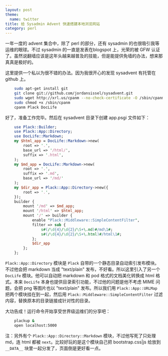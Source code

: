 ```yaml
---
layout: post
theme:
  name: twitter
title: 给 Sysadmin Advent 快速搭建本地浏览网站
category: perl
---
```

一年一度的 advent 集合中，除了 perl 的部分，还有 sysadmin 的也很吸引我等运维的眼球。不过 sysadmin 的一直是发表在blogspot 上，光荣的被 GFW 认证了。虽然说翻墙应该是这年头越来越普及的技能，但是能提供免墙的办法，想来那真真是极好的。

这里提供一个私以为很不错的办法。因为我很开心的发现 sysadvent 有托管在 github 上。

```bash
    sudo apt-get install git
    git clone git://github.com/jordansissel/sysadvent.git
    sudo wget http://xrl.us/cpanm --no-check-certificate -O /sbin/cpanm
    sudo chmod +x /sbin/cpanm
    cpanm Plack DocLife
```

好了，准备工作完毕。然后在 sysadvent 目录下创建 app.psgi 文件如下：

```perl
    use Plack::Builder;
    use Plack::App::Directory;
    use DocLife::Markdown;
    my $html_app = DocLife::Markdown->new(
        root => '.',
        base_url => '/html/',
        suffix => '.html',
    );
    my $md_app = DocLife::Markdown->new(
        root => '.',
        suffix => '.md',
        base_url => '/md/'
    );
    my $dir_app = Plack::App::Directory->new({
        root => '.',
    });
    builder {
        mount '/md' => $md_app;
        mount '/html' => $html_app;
        mount '/' => builder {
            enable "Plack::Middleware::SimpleContentFilter",
            filter => sub {
                s#(/\d{4}/\d{2}/\S+\.md)#/md\1#;
                s#(/\d{4}/\d{2}/\S+\.html)#/html\1#;
            };
            $dir_app
        };
    };
```

`Plack::App::Directory` 模块是 `Plack` 自带的一个静态目录自动索引发布模块。不过他会把 markdown 当成 "text/plain" 发布，不好看。所以这里引入了另一个 `DocLife` 模块。他可以自动把 markdown 和 pod 格式的文档美化转换成 html 格式。本来 `DocLife` 本身也提供目录索引功能，不过他的问题是他不考虑 MIME 问题，会把 png 等图片也以 "text/plain" 发布。所以我们用 `Plack::App::URLMap` 把两个模块挂在到一起，然后用 `Plack::Middleware::SimpleContentFilter` 过滤内容，替换原本的目录链接成针对性的目录。

大功告成！运行命令开始享受世界级运维们的分享吧：

```bash
    plackup &
    open localhost:5000
```

注：另外有个 `Plack::App::Directory::Markdown` 模块，不过他写死了只处理 md，连 html 都被 `next`。比较好玩的是这个模块自己把 bootstrap.css|js 给放到 `__DATA__` 块里一起分发了，页面倒是更好看一点。
